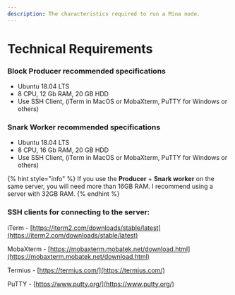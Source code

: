 ```yaml
---
description: The characteristics required to run a Mina node.
---
```


# Technical Requirements

### Block Producer recommended specifications

* Ubuntu 18.04 LTS
* 8 CPU, 12 Gb RAM, 20 GB HDD
* Use SSH Client, \(iTerm in MacOS or MobaXterm, PuTTY for Windows or others\)

### Snark Worker recommended specifications

* Ubuntu 18.04 LTS
* 8 CPU, 16 Gb RAM, 20 GB HDD
* Use SSH Client, \(iTerm in MacOS or MobaXterm, PuTTY for Windows or others\)

{% hint style="info" %}
If you use the **Producer** + **Snark worker** on the same server, you will need more than 16GB RAM. I recommend using a server with 32GB RAM.
{% endhint %}

### SSH clients for connecting to the server:

iTerm - [https://iterm2.com/downloads/stable/latest](https://iterm2.com/downloads/stable/latest)

MobaXterm - [https://mobaxterm.mobatek.net/download.html](https://mobaxterm.mobatek.net/download.html)

Termius - [https://termius.com/](https://termius.com/)

PuTTY - [https://www.putty.org/](https://www.putty.org/)

